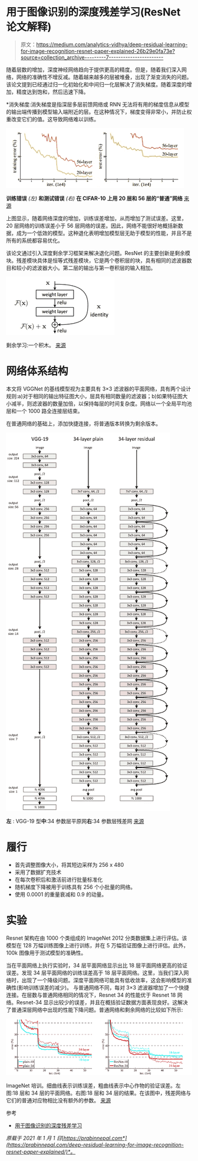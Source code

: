# 用于图像识别的深度残差学习(ResNet 论文解释)

> 原文：<https://medium.com/analytics-vidhya/deep-residual-learning-for-image-recognition-resnet-paper-explained-26b29e0fa73e?source=collection_archive---------7----------------------->

随着层数的增加，深度神经网络趋向于提供更高的精度。但是，随着我们深入网络，网络的准确性不增反减。随着越来越多的层被堆叠，出现了渐变消失的问题。该论文提到已经通过归一化初始化和中间归一化层解决了消失梯度。随着深度的增加，精度达到饱和，然后迅速下降。

*消失梯度:消失梯度是指深层多层前馈网络或 RNN 无法将有用的梯度信息从模型的输出端传播到模型输入端附近的层。在这种情况下，梯度变得非常小，并防止权重改变它们的值。这导致网络难以训练。

![](img/6aef7f9f98bfafe107c4b9ee652a27a8.png)

**训练错误** *(左)* **和测试错误** *(右)* **在 CIFAR-10** **上用 20 层和 56 层的“普通”网络**
[来源](https://arxiv.org/pdf/1512.03385)

上图显示，随着网络深度的增加，训练误差增加，从而增加了测试误差。这里，20 层网络的训练误差小于 56 层网络的误差。因此，网络不能很好地概括新数据，成为一个低效的模型。这种退化表明增加模型层无助于模型的性能，并且不是所有的系统都容易优化。

该论文通过引入深度剩余学习框架来解决退化问题。ResNet 的主要创新是剩余模块。残差模块具体是恒等式残差模块，它是两个卷积层的块，具有相同的滤波器数目和较小的滤波器大小。第二层的输出与第一卷积层的输入相加。

![](img/f7e25dedeb22e881e81e36c459a61adb.png)

剩余学习:一个积木。
[来源](https://arxiv.org/pdf/1512.03385)

# 网络体系结构

本文将 VGGNet 的基线模型视为主要具有 3×3 滤波器的平面网络，具有两个设计规则:a)对于相同的输出特征图大小，层具有相同数量的滤波器；b)如果特征图大小减半，则滤波器的数量加倍，以保持每层的时间复杂度。网络以一个全局平均池层和一个 1000 路全连接层结束。

在普通网络的基础上，添加快捷连接，将普通版本转换为剩余版本。

![](img/6057f35d2f2db35abc92ca4ba9c7e357.png)

**左** : VGG-19 型**中**:34 参数层平原网**右**:34 参数层残差网
[来源](https://arxiv.org/pdf/1512.03385)

# 履行

*   首先调整图像大小，将其短边采样为 256 x 480
*   采用了数据扩充技术
*   在每次卷积后和激活前进行批量标准化
*   随机梯度下降被用于训练具有 256 个小批量的网络。
*   使用 0.0001 的重量衰减和 0.9 的动量。

# 实验

Resnet 架构在由 1000 个类组成的 ImageNet 2012 分类数据集上进行评估。该模型在 128 万幅训练图像上进行训练，并在 5 万幅验证图像上进行评估。此外，100k 图像用于测试模型的准确性。

当在平面网络上执行实验时，34 层平面网络显示出比 18 层平面网络更高的验证误差。发现 34 层平面网络的训练误差高于 18 层平面网络。这里，当我们深入网络时，出现了一个降级问题。深度平面网络可能具有低收敛率，这会影响模型的准确性(影响训练误差的减少)。
与普通网络不同，每对 3×3 滤波器增加了一个快捷连接。在层数与普通网络相同的情况下，Resnet 34 的性能优于 Resnet 18 网络。Resnet-34 显示出较少的误差，并且在概括验证数据方面表现良好。这解决了普通深层网络中出现的性能下降问题。普通网络和剩余网络的比较如下所示:

![](img/357dcc4a04b387fe381b9dd70070439b.png)

ImageNet 培训。细曲线表示训练误差，粗曲线表示中心作物的验证误差。左图:18 层和 34 层的平面网络。右图:18 层和 34 层的结果。在该图中，残差网络与它们的普通对应物相比没有额外的参数。
[来源](https://arxiv.org/pdf/1512.03385)

参考

*   [用于图像识别的深度残差学习](https://arxiv.org/pdf/1512.03385)

*原载于 2021 年 1 月 1 日*[*https://prabinnepal.com*](https://prabinnepal.com/deep-residual-learning-for-image-recognition-resnet-paper-explained/)*。*